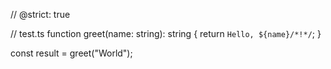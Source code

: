 // @strict: true

// test.ts
function greet(name: string): string {
  return `Hello, ${name}/*!*/`;
}

const result = greet("World");
